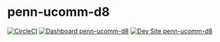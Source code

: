 # penn-ucomm-d8

[![CircleCI](https://circleci.com/gh/JonathanHaas/penn-ucomm-d8.svg?style=shield)](https://circleci.com/gh/JonathanHaas/penn-ucomm-d8)
[![Dashboard penn-ucomm-d8](https://img.shields.io/badge/dashboard-penn_ucomm_d8-yellow.svg)](https://dashboard.pantheon.io/sites/9e54fc1d-fd03-4e56-b579-4f36ffc288b7#dev/code)
[![Dev Site penn-ucomm-d8](https://img.shields.io/badge/site-penn_ucomm_d8-blue.svg)](http://dev-penn-ucomm-d8.pantheonsite.io/)